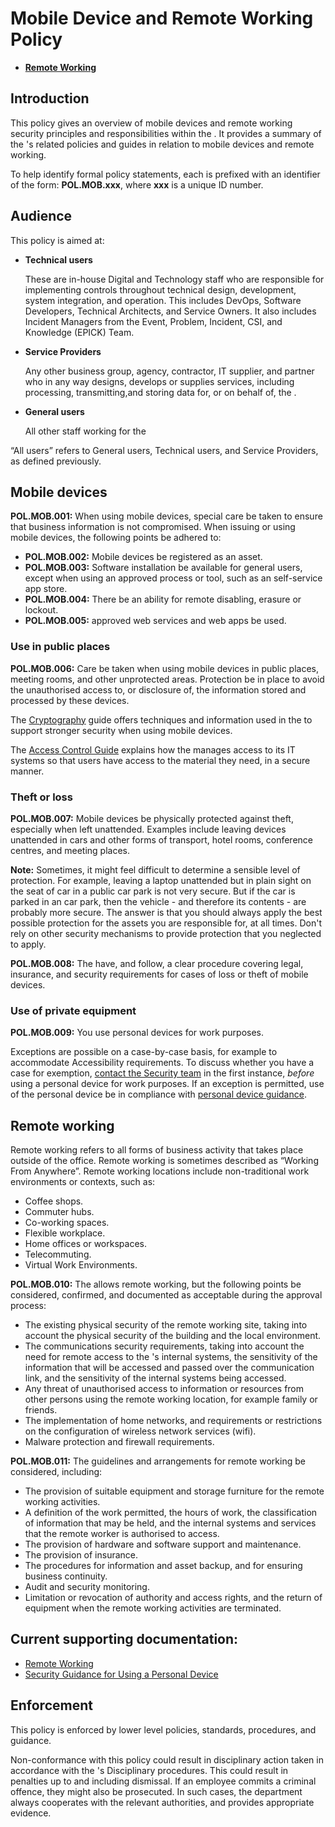 # Mobile Device and Remote Working Policy

<a name="[remote-working](remote-working.md)"></a>

-   **[Remote Working](remote-working.md)**  


## Introduction

This policy gives an overview of mobile devices and remote working security principles and responsibilities within the . It provides a summary of the 's related policies and guides in relation to mobile devices and remote working.

To help identify formal policy statements, each is prefixed with an identifier of the form: **POL.MOB.xxx**, where **xxx** is a unique ID number.

## Audience

This policy is aimed at:

<a name="technical-users"></a>

-   **Technical users**

    These are in-house Digital and Technology staff who are responsible for implementing controls throughout technical design, development, system integration, and operation. This includes DevOps, Software Developers, Technical Architects, and Service Owners. It also includes Incident Managers from the Event, Problem, Incident, CSI, and Knowledge \(EPICK\) Team.

<a name="service-providers"></a>

-   **Service Providers**

    Any other business group, agency, contractor, IT supplier, and partner who in any way designs, develops or supplies services, including processing, transmitting,and storing data for, or on behalf of, the .

<a name="general-users"></a>

-   **General users**

    All other staff working for the


“All users” refers to General users, Technical users, and Service Providers, as defined previously.

## Mobile devices

**POL.MOB.001:** When using mobile devices, special care be taken to ensure that business information is not compromised. When issuing or using mobile devices, the following points be adhered to:

-   **POL.MOB.002:** Mobile devices be registered as an asset.
-   **POL.MOB.003:** Software installation be available for general users, except when using an approved process or tool, such as an self-service app store.
-   **POL.MOB.004:** There be an ability for remote disabling, erasure or lockout.
-   **POL.MOB.005:** approved web services and web apps be used.

### Use in public places

**POL.MOB.006:** Care be taken when using mobile devices in public places, meeting rooms, and other unprotected areas. Protection be in place to avoid the unauthorised access to, or disclosure of, the information stored and processed by these devices.

The [Cryptography](cryptography.md) guide offers techniques and information used in the to support stronger security when using mobile devices.

The [Access Control Guide](access-control-guide.md) explains how the manages access to its IT systems so that users have access to the material they need, in a secure manner.

### Theft or loss

**POL.MOB.007:** Mobile devices be physically protected against theft, especially when left unattended. Examples include leaving devices unattended in cars and other forms of transport, hotel rooms, conference centres, and meeting places.

**Note:** Sometimes, it might feel difficult to determine a sensible level of protection. For example, leaving a laptop unattended but in plain sight on the seat of car in a public car park is not very secure. But if the car is parked in an car park, then the vehicle - and therefore its contents - are probably more secure. The answer is that you should always apply the best possible protection for the assets you are responsible for, at all times. Don't rely on other security mechanisms to provide protection that you neglected to apply.

**POL.MOB.008:** The have, and follow, a clear procedure covering legal, insurance, and security requirements for cases of loss or theft of mobile devices.

### Use of private equipment

**POL.MOB.009:** You use personal devices for work purposes.

Exceptions are possible on a case-by-case basis, for example to accommodate Accessibility requirements. To discuss whether you have a case for exemption, [contact the Security team](#contact-details) in the first instance, *before* using a personal device for work purposes. If an exception is permitted, use of the personal device be in compliance with [personal device guidance](personal-devices.md).

## Remote working

Remote working refers to all forms of business activity that takes place outside of the office. Remote working is sometimes described as “Working From Anywhere”. Remote working locations include non-traditional work environments or contexts, such as:

-   Coffee shops.
-   Commuter hubs.
-   Co-working spaces.
-   Flexible workplace.
-   Home offices or workspaces.
-   Telecommuting.
-   Virtual Work Environments.

**POL.MOB.010:** The allows remote working, but the following points be considered, confirmed, and documented as acceptable during the approval process:

-   The existing physical security of the remote working site, taking into account the physical security of the building and the local environment.
-   The communications security requirements, taking into account the need for remote access to the 's internal systems, the sensitivity of the information that will be accessed and passed over the communication link, and the sensitivity of the internal systems being accessed.
-   Any threat of unauthorised access to information or resources from other persons using the remote working location, for example family or friends.
-   The implementation of home networks, and requirements or restrictions on the configuration of wireless network services \(wifi\).
-   Malware protection and firewall requirements.

**POL.MOB.011:** The guidelines and arrangements for remote working be considered, including:

-   The provision of suitable equipment and storage furniture for the remote working activities.
-   A definition of the work permitted, the hours of work, the classification of information that may be held, and the internal systems and services that the remote worker is authorised to access.
-   The provision of hardware and software support and maintenance.
-   The provision of insurance.
-   The procedures for information and asset backup, and for ensuring business continuity.
-   Audit and security monitoring.
-   Limitation or revocation of authority and access rights, and the return of equipment when the remote working activities are terminated.

## Current supporting documentation:

-   [Remote Working](remote-working.md)
-   [Security Guidance for Using a Personal Device](personal-devices.md)

## Enforcement

This policy is enforced by lower level policies, standards, procedures, and guidance.

Non-conformance with this policy could result in disciplinary action taken in accordance with the 's Disciplinary procedures. This could result in penalties up to and including dismissal. If an employee commits a criminal offence, they might also be prosecuted. In such cases, the department always cooperates with the relevant authorities, and provides appropriate evidence.


